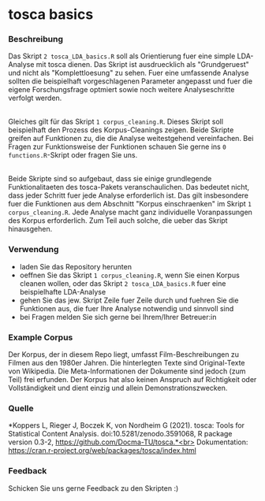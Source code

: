 # tosca basics

### Beschreibung
Das Skript `2 tosca_LDA_basics.R` soll als Orientierung fuer eine simple LDA-Analyse mit tosca dienen. Das Skript ist ausdruecklich als "Grundgeruest" und nicht als "Komplettloesung" zu sehen. Fuer eine umfassende Analyse sollten die beispielhaft vorgeschlagenen Parameter angepasst und fuer die eigene Forschungsfrage optmiert sowie noch weitere Analyseschritte verfolgt werden. <br><br>

Gleiches gilt für das Skript `1 corpus_cleaning.R`. Dieses Skript soll beispielhaft den Prozess des Korpus-Cleanings zeigen. Beide Skripte greifen auf Funktionen zu, die die Analyse weitestgehend vereinfachen. Bei Fragen zur Funktionsweise der Funktionen schauen Sie gerne ins `0 functions.R`-Skript oder fragen Sie uns. <br><br>

Beide Skripte sind so aufgebaut, dass sie einige grundlegende Funktionalitaeten des tosca-Pakets veranschaulichen. Das bedeutet nicht, dass jeder Schritt fuer jede Analyse erforderlich ist. Das gilt insbesondere fuer die Funktionen aus dem Abschnitt "Korpus einschraenken" im Skript `1 corpus_cleaning.R`. Jede Analyse macht ganz individuelle Voranpassungen des Korpus erforderlich. Zum Teil auch solche, die ueber das Skript hinausgehen.

### Verwendung
* laden Sie das Repository herunten
* oeffnen Sie das Skript `1 corpus_cleaning.R`, wenn Sie einen Korpus cleanen wollen, oder das Skript `2 tosca_LDA_basics.R` fuer eine beispielhafte LDA-Analyse
* gehen Sie das jew. Skript Zeile fuer Zeile durch und fuehren Sie die Funktionen aus, die fuer Ihre Analyse notwendig und sinnvoll sind
* bei Fragen melden Sie sich gerne bei Ihrem/Ihrer Betreuer:in

### Example Corpus
Der Korpus, der in diesem Repo liegt, umfasst Film-Beschreibungen zu Filmen aus den 1980er Jahren. Die hinterlegten Texte sind Original-Texte von Wikipedia. Die Meta-Informationen der Dokumente sind jedoch (zum Teil) frei erfunden. Der Korpus hat also keinen Anspruch auf Richtigkeit oder Vollständigkeit und dient einzig und allein Demonstrationszwecken. 

### Quelle
*Koppers L, Rieger J, Boczek K, von Nordheim G (2021). tosca: Tools for Statistical Content Analysis. doi:10.5281/zenodo.3591068, R package version 0.3-2, https://github.com/Docma-TU/tosca.*<br>
Dokumentation: https://cran.r-project.org/web/packages/tosca/index.html


### Feedback
Schicken Sie uns gerne Feedback zu den Skripten :)
